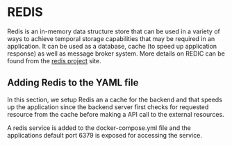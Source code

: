# REDIS

Redis is an in-memory data structure store that can be used in a
variety of ways to achieve temporal storage capabilities that may be
required in an application. It can be used as a database, cache (to speed up application response) as well as message broker system. More details on REDIC can be found from the [redis project](https://redis.io/) site.

## Adding Redis to the YAML file

In this section, we setup Redis an a cache for the backend and that
speeds up the application since the backend server first checks for
requested resource from the cache before making a API call to the
external resources.

A redis service is added to the docker-compose.yml file and the
applications default port 6379 is exposed for accessing the service.
